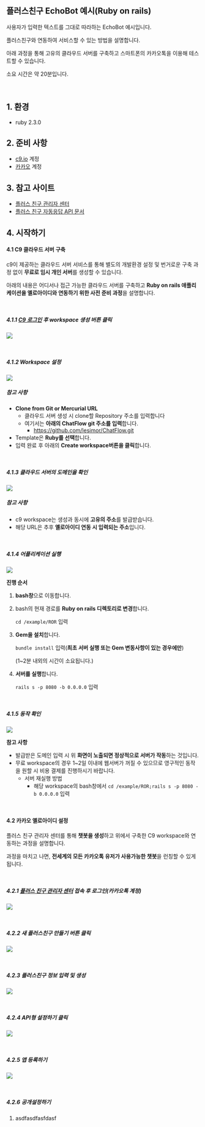 ## 플러스친구 EchoBot 예시(Ruby on rails)

사용자가 입력한 텍스트를 그대로 따라하는 EchoBot 예시입니다.

플러스친구와 연동하여 서비스할 수 있는 방법을 설명합니다. 

아래 과정을 통해 고유의 클라우드 서버를 구축하고 스마트폰의 카카오톡을 이용해 테스트할 수 있습니다.

소요 시간은 약 20분입니다.

</br>

## 1. 환경

- ruby 2.3.0



## 2. 준비 사항

- [c9.io](https://c9.io/) 계정
- [카카오](https://center-pf.kakao.com/login) 계정



## 3. 참고 사이트

- [플러스 친구 관리자 센터](https://center-pf.kakao.com/login)
- [플러스 친구 자동응답 API 문서](https://github.com/plusfriend/auto_reply)



## 4. 시작하기

#### 4.1 C9 클라우드 서버 구축

c9이 제공하는 클라우드 서버 서비스를 통해 별도의 개발환경 설정 및 번거로운 구축 과정 없이 **무료로 임시 개인 서버**를 생성할 수 있습니다.

아래의 내용은 어디서나 접근 가능한 클라우드 서버를 구축하고 **Ruby on rails 애플리케이션을 옐로아이디와 연동하기 위한 사전 준비 과정**을 설명합니다.

</br>

##### 4.1.1 [C9 로그인](https://c9.io/) 후 workspace 생성 버튼 클릭

![](https://ws3.sinaimg.cn/large/006tNc79gy1fl84nyqdh0j31kw0rjq7d.jpg)

</br>

##### 4.1.2 Workspace 설정

![](https://ws1.sinaimg.cn/large/006tNc79gy1fl8it67fukj31kw0vc7bh.jpg)

##### 참고 사항

- **Clone from Git or Mercurial URL**
  - 클라우드 서버 생성 시 clone할 Repository 주소를 입력합니다
  - 여기서는 **아래의 ChatFlow git 주소를 입력**합니다.
    - https://github.com/lesimor/ChatFlow.git
- Template은 **Ruby를 선택**합니다.
- 입력 완료 후 아래의 **Create workspace버튼을 클릭**합니다.

<br/>

##### 4.1.3 클라우드 서버의 도메인을 확인

![](https://ws3.sinaimg.cn/large/006tNc79gy1fl8ipbz9ovj31kw0rogv8.jpg)

##### 참고 사항

- c9 workspace는 생성과 동시에 **고유의 주소**를 발급받습니다.
- 해당 URL은 추후 **옐로아이디 연동 시 입력되는 주소**입니다.

</br>

##### 4.1.4 어플리케이션 실행

![](https://ws4.sinaimg.cn/large/006tKfTcgy1fl8stys87yj31kw0rlqau.jpg)

**진행 순서**

1. **bash창**으로 이동합니다.

2. bash의 현재 경로를 **Ruby on rails 디렉토리로 변경**합니다.

   `cd /example/ROR` 입력

3. **Gem을 설치**합니다.

   `bundle install` 입력(**최초 서버 실행 또는 Gem 변동사항이 있는 경우에만**)

   (1~2분 내외의 시간이 소요됩니다.)

4. **서버를 실행**합니다.

   `rails s -p 8080 -b 0.0.0.0` 입력

</br>

##### 4.1.5 동작 확인

![](https://ws2.sinaimg.cn/large/006tNc79gy1fl861p54qkj31kw0vudl4.jpg)

**참고 사항**

- 발급받은 도메인 입력 시 위 **화면이 노출되면 정상적으로 서버가 작동**하는 것입니다.
- 무료 workspace의 경우 1~2일 이내에 웹서버가 꺼질 수 있으므로 영구적인 동작을 원할 시 비용 결제를 진행하시기 바랍니다.
  - 서버 재실행 방법
    - 해당 workspace의 bash창에서 `cd /example/ROR;rails s -p 8080 -b 0.0.0.0`  입력

</br>

#### 4.2 카카오 옐로아이디 설정

플러스 친구 관리자 센터를 통해 **챗봇을 생성**하고 위에서 구축한 C9 workspace와 연동하는 과정을 설명합니다.

과정을 마치고 나면, **전세계의 모든 카카오톡 유저가 사용가능한 챗봇**을 런칭할 수 있게 됩니다.

</br>

##### 4.2.1 [플러스 친구 관리자 센터](https://center-pf.kakao.com/login) 접속 후 로그인(카카오톡 계정)

![](https://ws3.sinaimg.cn/large/006tNc79gy1fl8igw6wkij31kw0rqgp9.jpg)

</br>

##### 4.2.2 새 플러스친구 만들기 버튼 클릭 

![](https://ws3.sinaimg.cn/large/006tNc79gy1fl8imoirvnj31kw0rttd3.jpg)

</br>

##### 4.2.3 플러스친구 정보 입력 및 생성

![](https://ws4.sinaimg.cn/large/006tKfTcgy1fl8t916kd8j31kw0rmdm2.jpg)

</br>

##### 4.2.4 API형 설정하기 클릭

![](https://ws2.sinaimg.cn/large/006tNc79gy1fl8jb4xw3kj31kw0rhagz.jpg)

</br>

##### 4.2.5 앱 등록하기

![](https://ws2.sinaimg.cn/large/006tNc79gy1fl8qk29cdij31kw0rt7dw.jpg)

</br>

##### 4.2.6 공개설정하기

1. asdfasdfasfdasf


